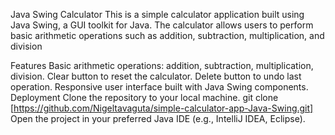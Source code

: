Java Swing Calculator
This is a simple calculator application built using Java Swing, a GUI toolkit for Java. The calculator allows users to perform basic arithmetic operations such as addition, subtraction, multiplication, and division

Features
Basic arithmetic operations: addition, subtraction, multiplication, division.
Clear button to reset the calculator.
Delete button to undo last operation.
Responsive user interface built with Java Swing components.
Deployment
Clone the repository to your local machine.
git clone [https://github.com/Nigeltavaguta/simple-calculator-app-Java-Swing.git]
Open the project in your preferred Java IDE (e.g., IntelliJ IDEA, Eclipse).

